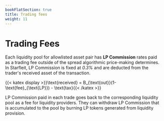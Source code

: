 ```yaml
---
bookFlatSection: true
title: Trading fees
weight: 11
---
```


# Trading Fees

Each liquidity pool for allowlisted asset pair has **LP Commission** rates paid as a trading fee outside of the spread algorithmic price-making determines. In Starfleit, LP Commission is fixed at *0.3%* and are deducted from the trader's received asset of the transaction.

{{< katex display >}}\text{received} = B_{\text{out}}(1- \text{fee}_{\text{LP}}) - \text{tax}{{< /katex >}}

LP Commission paid in each trade goes back to the corresponding liquidity pool as a fee for liquidity providers. They can withdraw LP Commission that is accumulated to the pool by burning LP tokens generated from liquidity provision.
